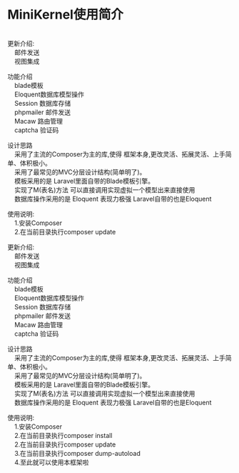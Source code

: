 <h1>MiniKernel使用简介</h1>
<br/>更新介绍:<br/>
&nbsp;&nbsp;&nbsp;&nbsp;邮件发送<br/>
&nbsp;&nbsp;&nbsp;&nbsp;视图集成<br/>

功能介绍<br/>
&nbsp;&nbsp;&nbsp;&nbsp;blade模板<br/>
&nbsp;&nbsp;&nbsp;&nbsp;Eloquent数据库模型操作<br/>
&nbsp;&nbsp;&nbsp;&nbsp;Session 数据库存储<br/>
&nbsp;&nbsp;&nbsp;&nbsp;phpmailer 邮件发送<br/>
&nbsp;&nbsp;&nbsp;&nbsp;Macaw 路由管理<br/>
&nbsp;&nbsp;&nbsp;&nbsp;captcha 验证码<br/>

设计思路<br/>
&nbsp;&nbsp;&nbsp;&nbsp;采用了主流的Composer为主的库,使得 框架本身,更改灵活、拓展灵活、上手简单、体积极小。<br/>
&nbsp;&nbsp;&nbsp;&nbsp;采用了最常见的MVC分层设计结构(简单明了)。<br/>
&nbsp;&nbsp;&nbsp;&nbsp;模板采用的是 Laravel里面自带的Blade模板引擎。<br/>
&nbsp;&nbsp;&nbsp;&nbsp;实现了M(表名)方法 可以直接调用实现虚拟一个模型出来直接使用<br/>
&nbsp;&nbsp;&nbsp;&nbsp;数据库操作采用的是 Eloquent 表现力极强 Laravel自带的也是Eloquent<br/>

使用说明:<br/>
&nbsp;&nbsp;&nbsp;&nbsp;1.安装Composer<br/>
&nbsp;&nbsp;&nbsp;&nbsp;2.在当前目录执行composer update<br/>

更新介绍:<br/>
&nbsp;&nbsp;&nbsp;&nbsp;邮件发送<br/>
&nbsp;&nbsp;&nbsp;&nbsp;视图集成<br/>

功能介绍<br/>
&nbsp;&nbsp;&nbsp;&nbsp;blade模板<br/>
&nbsp;&nbsp;&nbsp;&nbsp;Eloquent数据库模型操作<br/>
&nbsp;&nbsp;&nbsp;&nbsp;Session 数据库存储<br/>
&nbsp;&nbsp;&nbsp;&nbsp;phpmailer 邮件发送<br/>
&nbsp;&nbsp;&nbsp;&nbsp;Macaw 路由管理<br/>
&nbsp;&nbsp;&nbsp;&nbsp;captcha 验证码<br/>

设计思路<br/>
&nbsp;&nbsp;&nbsp;&nbsp;采用了主流的Composer为主的库,使得 框架本身,更改灵活、拓展灵活、上手简单、体积极小。<br/>
&nbsp;&nbsp;&nbsp;&nbsp;采用了最常见的MVC分层设计结构(简单明了)。<br/>
&nbsp;&nbsp;&nbsp;&nbsp;模板采用的是 Laravel里面自带的Blade模板引擎。<br/>
&nbsp;&nbsp;&nbsp;&nbsp;实现了M(表名)方法 可以直接调用实现虚拟一个模型出来直接使用<br/>
&nbsp;&nbsp;&nbsp;&nbsp;数据库操作采用的是 Eloquent 表现力极强 Laravel自带的也是Eloquent<br/>

使用说明:<br/>
&nbsp;&nbsp;&nbsp;&nbsp;1.安装Composer<br/>
&nbsp;&nbsp;&nbsp;&nbsp;2.在当前目录执行composer install<br/>
&nbsp;&nbsp;&nbsp;&nbsp;2.在当前目录执行composer update<br/>
&nbsp;&nbsp;&nbsp;&nbsp;3.在当前目录执行composer dump-autoload<br/>
&nbsp;&nbsp;&nbsp;&nbsp;4.至此就可以使用本框架啦<br/>
